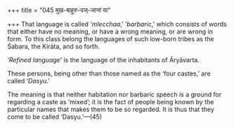 +++
title = "045 मुख-बाहूरु-पज्-जानां या"

+++
That language is called ‘*mlecchaa*,’ ‘*barbaric*,’ which consists of
words that either have no meaning, or have a wrong meaning, or are wrong
in form. To this class belong the languages of such low-born tribes as
the Śabara, the Kirāta, and so forth.

‘*Refined language*’ is the language of the inhabitants of Āryāvarta.

These persons, being other than those named as the ‘four castes,’ are
called ‘*Dasyu*.’

The meaning is that neither habitation nor barbaric speech is a ground
for regarding a caste as ‘mixed’; it is the fact of people being known
by the particular names that makes them to be so regarded. It is thus
that they come to be called ‘Dasyu.’—(45)


